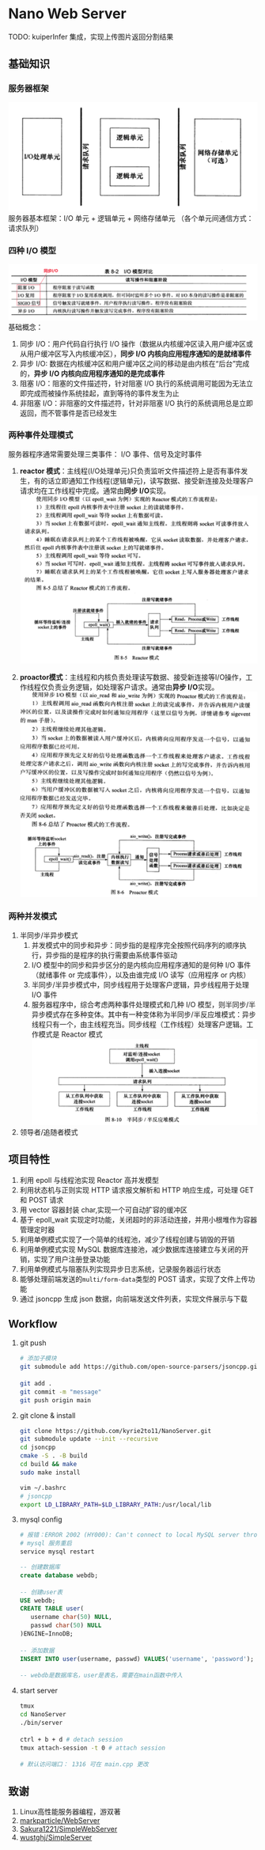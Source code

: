 # Nano Web Server

TODO: kuiperInfer 集成，实现上传图片返回分割结果

## 基础知识

### 服务器框架

![basic frame](./resources/images/basic_frame.png)
服务器基本框架：I/O 单元 + 逻辑单元 + 网络存储单元 （各个单元间通信方式：请求队列）

### 四种 I/O 模型

![I/O model](./resources/images/IO_compare.png)
基础概念：

1. 同步 I/O：用户代码自行执行 I/O 操作（数据从内核缓冲区读入用户缓冲区或从用户缓冲区写入内核缓冲区），**同步 I/O 内核向应用程序通知的是就绪事件**
2. 异步 I/O: 数据在内核缓冲区和用户缓冲区之间的移动是由内核在“后台”完成的，**异步 I/O 内核向应用程序通知的是完成事件**
3. 阻塞 I/O：阻塞的文件描述符，针对阻塞 I/O 执行的系统调用可能因为无法立即完成而被操作系统挂起，直到等待的事件发生为止
4. 非阻塞 I/O：非阻塞的文件描述符，针对非阻塞 I/O 执行的系统调用总是立即返回，而不管事件是否已经发生

### 两种事件处理模式

服务器程序通常需要处理三类事件： I/O 事件、信号及定时事件

1. **reactor 模式**：主线程(I/O处理单元)只负责监听文件描述符上是否有事件发生，有的话立即通知工作线程(逻辑单元)，读写数据、接受新连接及处理客户请求均在工作线程中完成。通常由**同步 I/O**实现。
![reactor](./resources/images/reactor.png)

2. **proactor模式**：主线程和内核负责处理读写数据、接受新连接等I/O操作，工作线程仅负责业务逻辑，如处理客户请求。通常由**异步 I/O**实现。
![reactor](./resources/images/proactor.png)

### 两种并发模式

1. 半同步/半异步模式
   1. 并发模式中的同步和异步：同步指的是程序完全按照代码序列的顺序执行，异步指的是程序的执行需要由系统事件驱动
   2. I/O 模型中的同步和异步区分的是内核向应用程序通知的是何种 I/O 事件（就绪事件 or 完成事件），以及由谁完成 I/O 读写（应用程序 or 内核）
   3. 半同步/半异步模式中，同步线程用于处理客户逻辑，异步线程用于处理 I/O 事件
   4. 服务器程序中，综合考虑两种事件处理模式和几种 I/O 模型，则半同步/半异步模式存在多种变体。其中有一种变体称为半同步/半反应堆模式：异步线程只有一个，由主线程充当。同步线程（工作线程）处理客户逻辑。工作模式是 Reactor 模式
   ![half-sync/half-reactor](./resources/images/half_sync_half_reactive.png)
2. 领导者/追随者模式

## 项目特性

1. 利用 epoll 与线程池实现 Reactor 高并发模型
2. 利用状态机与正则实现 HTTP 请求报文解析和 HTTP 响应生成，可处理 GET 和 POST 请求
3. 用 vector 容器封装 char,实现一个可自动扩容的缓冲区
4. 基于 epoll_wait 实现定时功能，关闭超时的非活动连接，并用小根堆作为容器管理定时器
5. 利用单例模式实现了一个简单的线程池，减少了线程创建与销毁的开销
6. 利用单例模式实现 MySQL 数据库连接池，减少数据库连接建立与关闭的开销，实现了用户注册登录功能
7. 利用单例模式与阻塞队列实现异步日志系统，记录服务器运行状态
8. 能够处理前端发送的`multi/form-data`类型的 POST 请求，实现了文件上传功能
9. 通过 jsoncpp 生成 json 数据，向前端发送文件列表，实现文件展示与下载

## Workflow

1. git push

   ```bash
   # 添加子模块
   git submodule add https://github.com/open-source-parsers/jsoncpp.git jsoncpp
   
   git add .
   git commit -m "message"
   git push origin main
   ```

2. git clone & install

   ```bash
   git clone https://github.com/kyrie2to11/NanoServer.git
   git submodule update --init --recursive
   cd jsoncpp
   cmake -S . -B build
   cd build && make
   sudo make install
   ```

   ```bash
   vim ~/.bashrc
   # jsoncpp
   export LD_LIBRARY_PATH=$LD_LIBRARY_PATH:/usr/local/lib
   ```

3. mysql config

   ```bash
   # 报错：ERROR 2002 (HY000): Can't connect to local MySQL server through socket '/var/run/mysqld/mysqld.sock' (2)
   # mysql 服务重启
   service mysql restart 
   ```

   ```sql
   -- 创建数据库
   create database webdb;

   -- 创建user表
   USE webdb;
   CREATE TABLE user(
      username char(50) NULL,
      passwd char(50) NULL
   )ENGINE=InnoDB;

   -- 添加数据
   INSERT INTO user(username, passwd) VALUES('username', 'password');

   -- webdb是数据库名，user是表名，需要在main函数中传入
   ```

4. start server

   ```bash
   tmux
   cd NanoServer
   ./bin/server

   ctrl + b + d # detach session
   tmux attach-session -t 0 # attach session
   
   # 默认访问端口： 1316 可在 main.cpp 更改
   ```

## 致谢

1. Linux高性能服务器编程，游双著
2. [markparticle/WebServer](https://github.com/markparticle/WebServer)
3. [Sakura1221/SimpleWebServer](https://github.com/Sakura1221/SimpleWebServer.git)
4. [wustghj/SimpleServer](https://github.com/wustghj/SimpleServer.git)